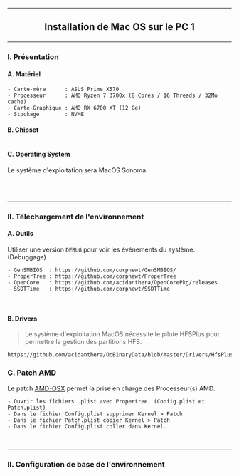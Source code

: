 ---------------------------------------------------------------------------------------------------------------------
## <p align='center'> Installation de Mac OS sur le PC 1 </p>

---------------------------------------------------------------------------------------------------------------------
### I. Présentation
#### A. Matériel
```
- Carte-mère      : ASUS Prime X570
- Processeur      : AMD Ryzen 7 3700x (8 Cores / 16 Threads / 32Mo cache)
- Carte-Graphique : AMD RX 6700 XT (12 Go)
- Stockage        : NVME
```
#### B. Chipset
```
```

#### C. Operating System
Le système d'exploitation sera MacOS Sonoma.

<br />
<br />

---------------------------------------------------------------------------------------------------------------------
### II. Téléchargement de l'environnement
#### A. Outils
Utiliser une version `DEBUG` pour voir les événements du système. (Debuggage)
```
- GenSMBIOS  : https://github.com/corpnewt/GenSMBIOS/
- ProperTree : https://github.com/corpnewt/ProperTree
- OpenCore   : https://github.com/acidanthera/OpenCorePkg/releases
- SSDTTime   : https://github.com/corpnewt/SSDTTime
```

<br />


#### B. Drivers
>Le système d'exploitation MacOS nécessite le pilote HFSPlus pour permettre la gestion des partitions HFS.
```
https://github.com/acidanthera/OcBinaryData/blob/master/Drivers/HfsPlus.efi
```

### C. Patch AMD
Le patch [AMD-OSX](https://github.com/AMD-OSX/AMD_Vanilla) permet la prise en charge des Processeur(s) AMD.
``` 
- Ouvrir les fîchiers .plist avec Propertree. (Config.plist et Patch.plist)
- Dans le fichier Config.plist supprimer Kernel > Patch
- Dans le fichier Patch.plist copier Kernel > Patch
- Dans le fichier Config.plist coller dans Kernel.
```

<br />

---------------------------------------------------------------------------------------------------------------------
### II. Configuration de base de l'environnement
